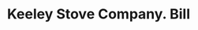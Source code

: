 ---
doi: 10.7916/D8H71SX3
date_other: '1908'
date_other_textual: '1908'
form: printed ephemera
genre:
- Invoices
name:
- Keeley Stove Company
object_in_context_url: https://biggert.cul.columbia.edu/items/view/ave_biggert_01360
subject_hierarchical_geographic:
- Columbia, Pennsylvania, United States
subject_name:
- Keeley Stove Company
title: Keeley Stove Company. Bill
sort_title: Keeley Stove Company. Bill
call_number: ave_biggert_01360
coordinates:
- 40.033055555555556,-76.49666666666667
pid: ave_biggert_01360
identifiers: ave_biggert_01360
thumbnail: https://derivativo-3.library.columbia.edu/iiif/2/ldpd:344560/full/!256,256/0/native.jpg
permalink: "/biggert/ave_biggert_01360/"
layout: iiif-image-page
---